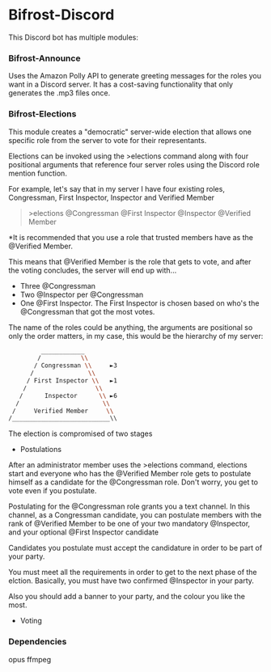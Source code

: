 # Bifrost-Discord
This Discord bot has multiple modules:

### Bifrost-Announce
Uses the Amazon Polly API to generate greeting messages for the roles you want in a Discord server. It has a cost-saving functionality that only generates the .mp3 files once.

### Bifrost-Elections
This module creates a "democratic" server-wide election that allows one specific role from the server to vote for their representants.

Elections can be invoked using the >elections command along with four positional arguments that reference four server roles using the Discord role mention function.

For example, let's say that in my server I have four existing roles, Congressman, First Inspector, Inspector and Verified Member
>\>elections @Congressman @First Inspector @Inspector @Verified Member

*It is recommended that you use a role that trusted members have as the @Verified Member.

This means that @Verified Member is the role that gets to vote, and after the voting concludes, the server will end up with...
- Three @Congressman
- Two @Inspector per @Congressman 
- One @First Inspector. The First Inspector is chosen based on who's the @Congressman that got the most votes.

The name of the roles could be anything, the arguments are positional so only the order matters, in my case, this would be the hierarchy of my server:

```bash
         ____________
        /           \\
       / Congressman \\     ►3
      /               \\
     / First Inspector \\   ►1
    /                   \\
   /      Inspector      \\ ►6
  /                       \\
 /     Verified Member     \\
/___________________________\\	
```

The election is compromised of two stages
- Postulations

After an administrator member uses the >elections command, elections start and everyone who has the @Verified Member role gets to postulate himself as a candidate for the @Congressman role. Don't worry, you get to vote even if you postulate.

Postulating for the @Congressman role grants you a text channel. In this channel, as a Congressman candidate, you can postulate members with the rank of @Verified Member to be one of your two mandatory @Inspector, and your optional @First Inspector candidate

Candidates you postulate must accept the candidature in order to be part of your party.

You must meet all the requirements in order to get to the next phase of the elction. Basically, you must have two confirmed @Inspector in your party.

Also you should add a banner to your party, and the colour you like the most.

- Voting


### Dependencies
opus
ffmpeg

